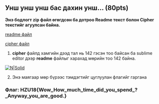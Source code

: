 ## Унш унш унш бас дахин унш... (80pts)

**Энэ бодлогт zip файл өгөгдсөн ба дотроо Readme текст болон Cipher текстийг агуулсан байна.**


[readme файл](https://github.com/DCERT-MNDC/HZ-U18/blob/master/include/readme)

[cipher файл](https://github.com/DCERT-MNDC/HZ-U18/blob/master/include/cipher)

1. **cipher** файлд хамгийн дээд тал нь 142 гэсэн тоо байсан ба sublime editor дээр **readme** файлыг харахад мөрийн тоо 142 байна.

[![N|Solid](https://github.com/DCERT-MNDC/HZ-U18/blob/master/include/5.PNG)](https://github.com/DCERT-MNDC/HZ-U18/blob/master/include/6.PNG)

2. Энэ маягаар мөр бүрээс тэмдэгтийг цуглуулан флагийг гаргана


### Флаг: HZU18{Wow_How_much_time_did_you_spend_?_Anyway_you_are_good.}
